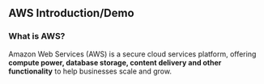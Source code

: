 ## AWS Introduction/Demo

### What is AWS?

Amazon Web Services (AWS) is a secure cloud services platform, offering **compute power, database storage, content delivery and other functionality** to help businesses scale and grow.


<!--stackedit_data:
eyJoaXN0b3J5IjpbMTU0OTcyMzc3NSw5NzExNzc0MDRdfQ==
-->